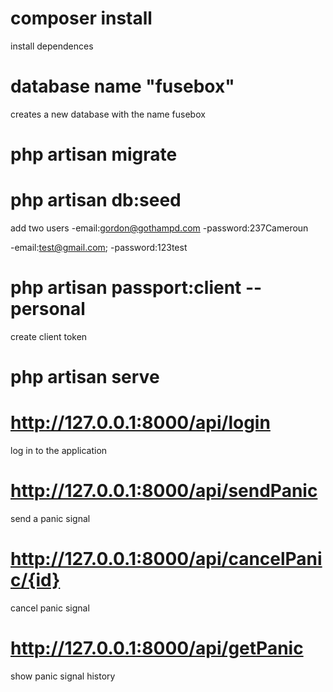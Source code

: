 <!-- the steps to make the application work -->
# composer install
install dependences
# database name "fusebox"
creates a new database with the name fusebox

# php artisan migrate


# php artisan db:seed 
add two users
-email:gordon@gothampd.com
-password:237Cameroun

-email:test@gmail.com;
-password:123test

# php artisan passport:client --personal
create client token

# php artisan serve

<!-- api -->

# http://127.0.0.1:8000/api/login
log in to the application


<!-- the procedures below require authentication -->
# http://127.0.0.1:8000/api/sendPanic
send a panic signal

# http://127.0.0.1:8000/api/cancelPanic/{id}
cancel panic signal

# http://127.0.0.1:8000/api/getPanic
show panic signal history

<!-- api -->

